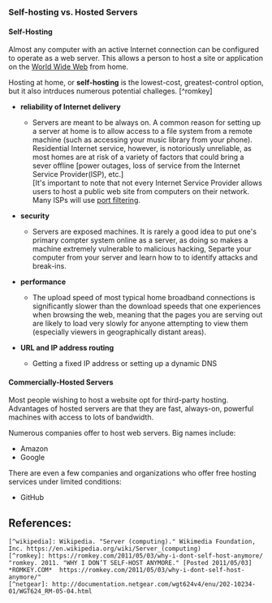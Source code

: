 ### Self-hosting vs. Hosted Servers


#### Self-Hosting 

Almost any computer with an active Internet connection can be configured to operate as a web server. This allows a person to host a site or application on the [World Wide Web](https://en.wikipedia.org/wiki/World_Wide_Web) from home.

Hosting at home, or **self-hosting** is the lowest-cost, greatest-control option, but it also intrduces numerous potential challeges. [^romkey]

* **reliability of Internet delivery**
    - Servers are meant to be always on.  A common reason for setting up a server at home is to allow access to a file system from a remote machine (such as accessing your music library from your phone). Residential Internet service, however, is notoriously unreliable, as most homes are at risk of a variety of factors that could bring a sever offline [power outages, loss of service from the Internet Service Provider(ISP), etc.]<br/> [It's important to note that not every Internet Service Provider allows users to host a public web site from computers on their network. Many ISPs will use [port filtering]().

* **security**
    - Servers are exposed machines. It is rarely a good idea to put one's primary compter system online as a server, as doing so makes a machine extremely vulnerable to malicious hacking, Separte your computer from your server and learn how to to identify attacks and break-ins.

* **performance**  
    - The upload speed of most typical home broadband connections is significantly slower than the download speeds that one experiences when browsing the web, meaning that the pages you are serving out are likely to load very slowly for anyone attempting to view them (especially viewers in geographically distant areas).


* **URL and IP address routing** 
    - Getting a fixed IP address or setting up a dynamic DNS

<!-- here we need to elaboriate --> 


#### Commercially-Hosted Servers

Most people wishing to host a website opt for third-party hosting.  Advantages of hosted servers are that they are fast, always-on, powerful machines with access to lots of bandwidth.

<!--here we should introduce the advantages and disadvantages of hosted servers. cost is a factor.  hosted servers typically have a variety of options, which users can select according to need.  more powerful servers cost more.  consider comparing the prices of different hosting plans.  also discuss how not all servers allow for /root access; some (like GitHub) are configured for you -- so that you are offered one particular stack as a result of your desired CMS platform-->


Numerous companies offer to host web servers. Big names include:

* Amazon
* Google

There are even a few companies and organizations who offer free hosting services under limited conditions:

* GitHub

<!-- add to the list of examples above and add hyperlinks to the example -->

## References:
```
[^wikipedia]: Wikipedia. "Server (computing)." Wikimedia Foundation, Inc. https://en.wikipedia.org/wiki/Server_(computing)
[^romkey]: https://romkey.com/2011/05/03/why-i-dont-self-host-anymore/ "romkey. 2011. "WHY I DON’T SELF-HOST ANYMORE." [Posted 2011/05/03] *ROMKEY.COM*  https://romkey.com/2011/05/03/why-i-dont-self-host-anymore/"
[^netgear]: http://documentation.netgear.com/wgt624v4/enu/202-10234-01/WGT624_RM-05-04.html
```
